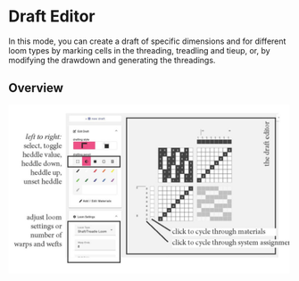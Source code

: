 # Draft Editor
In this mode, you can create a draft of specific dimensions and for different loom types by marking cells in the threading, treadling and tieup, or, by modifying the drawdown and generating the threadings. 

## Overview

![file](./img/drafteditor_overview.jpg)




